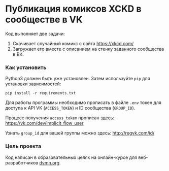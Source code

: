 # Публикация комиксов XCKD в сообществе в VK

Код выполняет две задачи:
1) Скачивает случайный комикс с сайта https://xkcd.com/
2) Загружает его вместе с описанием на стенку заданного сообщества в ВК.

### Как установить

Python3 должен быть уже установлен. 
Затем используйте `pip`  для установки зависимостей:
```
pip install -r requirements.txt
```

Для работы программы необходимо прописать в файле `.env` токен для доступа к API VK (`ACCESS_TOKEN`) и ID сообщества (`GROUP_ID`).

Процесс получения `access_token` прописан здесь: https://vk.com/dev/implicit_flow_user

Узнать `group_id` для вашей группы можно здесь: http://regvk.com/id/

 
### Цель проекта

Код написан в образовательных целях на онлайн-курсе для веб-разработчиков [dvmn.org](https://dvmn.org/).